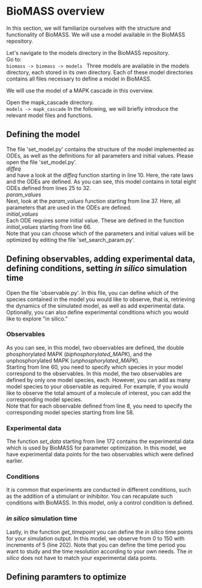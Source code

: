 # BioMASS overview
In this section, we will familiarize ourselves with the structure and functionality of BioMASS.
We will use a model available in the BioMASS repository.

Let's navigate to the models directory in the BioMASS repository. <br>
Go to: <br>
`
biomass -> biomass -> models 
`
Three models are available in the models directory, each stored in its own directory. 
Each of these model directories contains all files necessary to define a model in BioMASS. <br>

We will use the model of a MAPK cascade in this overview.

Open the mapk_cascade directory. <br>
`
models -> mapk_cascade
`
In the following, we will briefly introduce the relevant model files and functions.

## Defining the model

The file 'set_model.py' contains the structure of the model implemented as ODEs, as well as the definitions for all parameters and initial values. Please open the file 'set_model.py'. <br>
*diffeq* <br>
and have a look at the *diffeq* function  starting in line 10. Here, the rate laws and the ODEs are defined. As you can see, this model contains in total eight ODEs defined from lines 25 to 32. <br>
*param_values* <br>
Next, look at the *param_values* function starting from line 37. Here, all parameters that are used in the ODEs are defined. <br>
*initial_values* <br>
Each ODE requires some initial value. These are defined in the function *initial_values* starting from line 66.
<br>
Note that you can choose which of the parameters and initial values will be optimized by editing the file 'set_search_param.py'.

## Defining observables, adding experimental data, defining conditions, setting *in silico* simulation time
Open the file 'observable.py'. In this file, you can define which of the species contained in the model you would like to observe, that is, retrieving the dynamics of the simulated model, as well as add experimental data. Optionally, you can also define experimental conditions which you would like to explore "in silico." 

### Observables
As you can see, in this model, two observables are defined, the double phosphorylated MAPK (*biphosphorylated_MAPK*), and the unphosphorylated MAPK (*unphosphorylated_MAPK*). 
<br>
Starting from line 60, you need to specify which species in your model correspond to the observables. In this model, the two observables are defined by only one model species, each. However, you can add as many model species to your observable as required. For example, if you would like to observe the total amount of a molecule of interest, you can add the corresponding model species.
<br>
Note that for each observable defined from line 8, you need to specify the corresponding model species starting from line 58.

### Experimental data
The function *set_data* starting from line 172 contains the experimental data which is used by BioMASS for parameter optimization. In this model, we have experimental data points for the two observables which were defined earlier.

### Conditions
It is common that experiments are conducted in different conditions, such as the addition of a stimulant or inihibitor. You can recapulate such conditions with BioMASS. In this model, only a control condition is defined. 

### *in silico* simulation time
Lastly, in the function *get_timepoint* you can define the *in silico* time points for your simulation output. In this model, we observe from 0 to 150 with increments of 5 (line 202). Note that you can define the time period you want to study and the time resolution according to your own needs. The *in silico* does not have to match your experimental data points.

## Defining paramters to optimize


